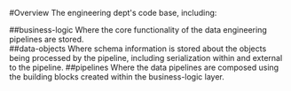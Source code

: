 <!--
    Licensed to the Apache Software Foundation (ASF) under one
    or more contributor license agreements.  See the NOTICE file
    distributed with this work for additional information
    regarding copyright ownership.  The ASF licenses this file
    to you under the Apache License, Version 2.0 (the
    "License"); you may not use this file except in compliance
    with the License.  You may obtain a copy of the License at

      http://www.apache.org/licenses/LICENSE-2.0

    Unless required by applicable law or agreed to in writing,
    software distributed under the License is distributed on an
    "AS IS" BASIS, WITHOUT WARRANTIES OR CONDITIONS OF ANY
    KIND, either express or implied.  See the License for the
    specific language governing permissions and limitations
    under the License.
-->
#Overview
The engineering dept's code base, including:

##business-logic
Where the core functionality of the data engineering pipelines are stored.  
##data-objects
Where schema information is stored about the objects being processed by the pipeline, including serialization within and external to the pipeline.
##pipelines
Where the data pipelines are composed using the building blocks created within the business-logic layer. 


